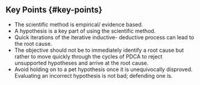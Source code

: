 ## Key Points {#key-points}

*   The scientific method is empirical/ evidence based.
*   A hypothesis is a key part of using the scientific method.
*   Quick iterations of the iterative inductive- deductive process can lead to the root cause.
*   The objective should not be to immediately identify a root cause but rather to move quickly through the cycles of PDCA to reject unsupported hypotheses and arrive at the root cause.
*   Avoid holding on to a pet hypothesis once it is unequivocally disproved. Evaluating an incorrect hypothesis is not bad; defending one is.